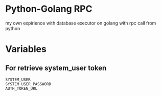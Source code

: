 # Python-Golang RPC

my own expirience with database executor on golang with rpc call from python

# Variables

## For retrieve system_user token
```
SYSTEM_USER
SYSTEM_USER_PASSWORD
AUTH_TOKEN_URL
```